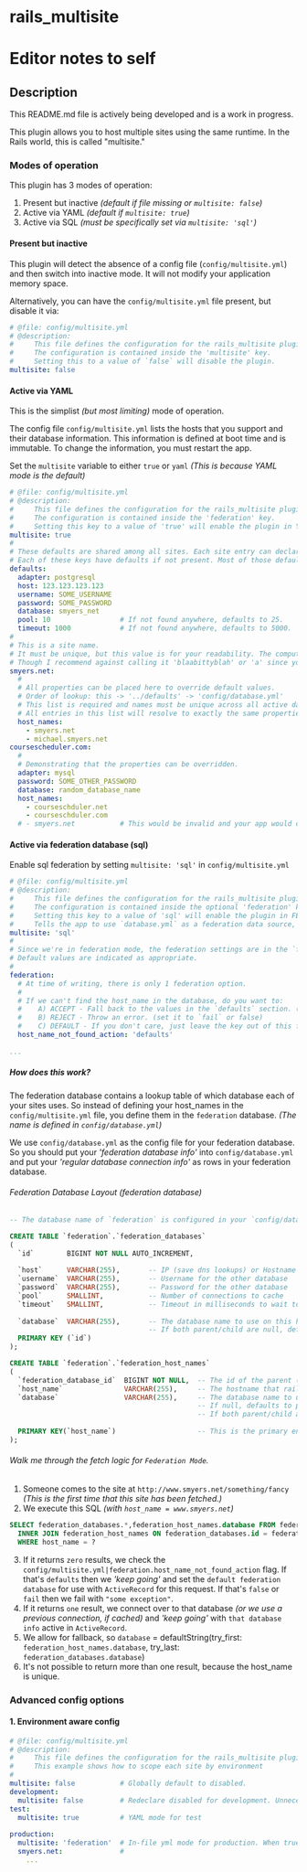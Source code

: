 # rails_multisite

# Editor notes to self




## Description

This README.md file is actively being developed and is a work in progress.

This plugin allows you to host multiple sites using the same runtime. In the Rails world, this is called "multisite."

### Modes of operation

This plugin has 3 modes of operation:

1. Present but inactive *(default if file missing or `multisite: false`)*
2. Active via YAML      *(default if `multisite: true`)*
3. Active via SQL       *(must be specifically set via `multisite: 'sql'`)*

#### Present but inactive

This plugin will detect the absence of a config file (`config/multisite.yml`) and then switch into inactive mode. It will not modify your application memory space.

Alternatively, you can have the `config/multisite.yml` file present, but disable it via:

```YAML
# @file: config/multisite.yml
# @description: 
#     This file defines the configuration for the rails_multisite plugin.
#     The configuration is contained inside the 'multisite' key.
#     Setting this to a value of `false` will disable the plugin.
multisite: false
```

#### Active via YAML

This is the simplist *(but most limiting)* mode of operation.

The config file `config/multisite.yml` lists the hosts that you support and their database information. This information is defined at boot time and is immutable. To change the information, you must restart the app.

Set the `multisite` variable to either `true` or `yaml` *(This is because YAML mode is the default)*

```yaml
# @file: config/multisite.yml
# @description: 
#     This file defines the configuration for the rails_multisite plugin.
#     The configuration is contained inside the 'federation' key.
#     Setting this key to a value of 'true' will enable the plugin in YAML mode.
multisite: true
#
# These defaults are shared among all sites. Each site entry can declare values to override these values.
# Each of these keys have defaults if not present. Most of those defaults are found in `config/database.yml` 
defaults:
  adapter: postgresql
  host: 123.123.123.123
  username: SOME_USERNAME
  password: SOME_PASSWORD
  database: smyers_net
  pool: 10                 # If not found anywhere, defaults to 25.
  timeout: 1000            # If not found anywhere, defaults to 5000.
#
# This is a site name.
# It must be unique, but this value is for your readability. The computer doesn't care. 
# Though I recommend against calling it 'blaabittyblah' or 'a' since you'll want to remember what it is for.
smyers.net:
  # 
  # All properties can be placed here to override default values.
  # Order of lookup: this -> '../defaults' -> 'config/database.yml'
  # This list is required and names must be unique across all active database configs.
  # All entries in this list will resolve to exactly the same properties (no more configuration options past this point)
  host_names:              
    - smyers.net
    - michael.smyers.net
coursescheduler.com:
  #
  # Demonstrating that the properties can be overridden.
  adapter: mysql
  password: SOME_OTHER_PASSWORD
  database: random_database_name
  host_names:
    - courseschduler.net
    - courseschduler.com
  # - smyers.net           # This would be invalid and your app would crash.
```

#### Active via federation database (sql)

Enable sql federation by setting `multisite: 'sql'` in `config/multisite.yml`

```yaml
# @file: config/multisite.yml
# @description: 
#     This file defines the configuration for the rails_multisite plugin.
#     The configuration is contained inside the optional 'federation' key.
#     Setting this key to a value of 'sql' will enable the plugin in FEDERATION mode.
#     Tells the app to use `database.yml` as a federation data source, instead of using it as a real database for your domain data.
multisite: 'sql'   
#
# Since we're in federation mode, the federation settings are in the `federation` key. This key is optional.
# Default values are indicated as appropriate.
#
federation:
  # At time of writing, there is only 1 federation option.
  # 
  # If we can't find the host_name in the database, do you want to:
  #    A) ACCEPT - Fall back to the values in the `defaults` section. (set it to `defaults`)
  #    B) REJECT - Throw an error. (set it to `fail` or false)
  #    C) DEFAULT - If you don't care, just leave the key out of this file. It defaults to `defaults` (naturally).
  host_name_not_found_action: 'defaults' 
  
...
```

##### How does this work?

The federation database contains a lookup table of which database each of your sites uses. So instead of defining your host_names in the `config/multisite.yml` file, you define them in the `federation` database. *(The name is defined in `config/database.yml`)*

We use `config/database.yml` as the config file for your federation database. So you should put your *'federation database info'* into `config/database.yml` and put your *'regular database connection info'* as rows in your federation database.

###### Federation Database Layout (federation database)

```sql
-- The database name of `federation` is configured in your `config/database.yml` file. You could change it if you wanted.

CREATE TABLE `federation`.`federation_databases`
(
  `id`        BIGINT NOT NULL AUTO_INCREMENT, 
  
  `host`      VARCHAR(255),       -- IP (save dns lookups) or Hostname of other database
  `username`  VARCHAR(255),       -- Username for the other database
  `password`  VARCHAR(255),       -- Password for the other database
  `pool`      SMALLINT,           -- Number of connections to cache
  `timeout`   SMALLINT,           -- Timeout in milliseconds to wait to connect
  
  `database`  VARCHAR(255),       -- The database name to use on this host. (can be null)
                                  -- If both parent/child are null, defaults to your `database.yml` value.
  PRIMARY KEY (`id`)
);

CREATE TABLE `federation`.`federation_host_names`
(
  `federation_database_id`  BIGINT NOT NULL,  -- The id of the parent (federation.federation_sites) 
  `host_name`               VARCHAR(255),     -- The hostname that rails sees (ex: smyers.net)
  `database`                VARCHAR(255),     -- The database name to use for this host name. 
                                              -- If null, defaults to parent value.
                                              -- If both parent/child are null, defaults to your `database.yml` value.
  
  PRIMARY KEY(`host_name`)                    -- This is the primary entry point to this dataset.
);
```

###### Walk me through the fetch logic for `Federation Mode`.

1. Someone comes to the site at `http://www.smyers.net/something/fancy` *(This is the first time that this site has been fetched.)*
2. We execute this SQL *(with `host_name = www.smyers.net`)*
```SQL
SELECT federation_databases.*,federation_host_names.database FROM federation_databases
  INNER JOIN federation_host_names ON federation_databases.id = federation_host_names.federation_database_id
  WHERE host_name = ?
```
3. If it returns `zero` results, we check the `config/multisite.yml|federation.host_name_not_found_action` flag. If that's `defaults` then we *'keep going'* and set the `default federation database` for use with `ActiveRecord` for this request. If that's `false` or `fail` then we fail with `"some exception"`.
4. If it returns `one` result, we connect over to that database *(or we use a previous connection, if cached)* and *'keep going'* with `that database info` active in `ActiveRecord`.
5. We allow for fallback, so `database` = defaultString(try_first: `federation_host_names.database`, try_last: `federation_databases.database`)
6. It's not possible to return more than one result, because the host_name is unique.

### Advanced config options

#### 1. Environment aware config

```YAML
# @file: config/multisite.yml
# @description: 
#     This file defines the configuration for the rails_multisite plugin.
#     This example shows how to scope each site by environment
#     
multisite: false           # Globally default to disabled.
development: 
  multisite: false         # Redeclare disabled for development. Unnecessary, but shows scoping.
test:
  multisite: true          # YAML mode for test
  
production:
  multisite: 'federation'  # In-file yml mode for production. When true, searches for keys for config data.
  smyers.net:              #
    ...
```



